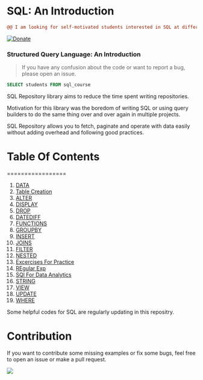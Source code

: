 # SQL: An Introduction

```diff
@@ I am looking for self-motivated students interested in SQL at different levels! @@
```

[![Donate](https://www.paypalobjects.com/en_US/i/btn/btn_donate_SM.gif)](https://www.buymeacoffee.com/shashankshukla)

### Structured Query Language: An Introduction

> If you have any confusion about the code or want to report a bug, please open an issue.


```SQL
SELECT students FROM sql_course

```

SQL Repository library aims to reduce the time spent writing repositories. 

Motivation for this library was the boredom of writing SQL or using query builders to do the same thing over and over again in multiple projects.

SQL Repository allows you to fetch, paginate and operate with data easily without adding overhead and following good practices.

# Table Of Contents
=================

1. [DATA](https://github.com/Sshashank0743/SQL/tree/main/Data)
2. [Table Creation](https://github.com/Sshashank0743/SQL/tree/main/Table%20Create)
3. [ALTER](https://github.com/Sshashank0743/SQL/tree/main/ALTER)
4. [DISPLAY](https://github.com/Sshashank0743/SQL/tree/main/DISPLAY)
5. [DROP](https://github.com/Sshashank0743/SQL/tree/main/DROP) 
6. [DATEDIFF](https://github.com/Sshashank0743/SQL/tree/main/Date_Difference)
7. [FUNCTIONS](https://github.com/Sshashank0743/SQL/tree/main/Functions)
8. [GROUPBY](https://github.com/Sshashank0743/SQL/tree/main/Group_by)
9. [INSERT](https://github.com/Sshashank0743/SQL/tree/main/INSERT)
10. [JOINS](https://github.com/Sshashank0743/SQL/tree/main/JOINS)
11. [FILTER](https://github.com/Sshashank0743/SQL/tree/main/FILTER)
12. [NESTED](https://github.com/Sshashank0743/SQL/tree/main/Nested)
13. [Excercises For Practice](https://github.com/Sshashank0743/SQL/tree/main/Practice)
14. [REgular Exp](https://github.com/Sshashank0743/SQL/tree/main/Regular_exp)
15. [SQl For Data Analytics](https://github.com/Sshashank0743/SQL/tree/main/SQL%20for%20Data%20Analytics)
16. [STRING](https://github.com/Sshashank0743/SQL/tree/main/STRINGS)
17. [VIEW](https://github.com/Sshashank0743/SQL/tree/main/View)
18. [UPDATE](https://github.com/Sshashank0743/SQL/tree/main/UPDATE)
19. [WHERE](https://github.com/Sshashank0743/SQL/tree/main/WHERE)

Some helpful codes for SQL are regularly updating in this repositry.


# Contribution
If you want to contribute some missing examples or fix some bugs, feel free to open an issue or make a pull request. 

![](https://media.tenor.co/images/3284dc9720eea9ddbed3646e65bb8c25/raw)

